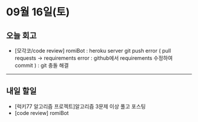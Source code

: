 # 09월 16일(토)
## 오늘 회고
  - [모각코/code review] romiBot
    : heroku server git push error
    ( pull requests -> requirements error : github에서 requirements 수정하여 commit )
    : git 충돌 해결
----
## 내일 할일
  - [럭키77 알고리즘 프로젝트]알고리즘 3문제 이상 풀고 포스팅
  - [code review] romiBot
